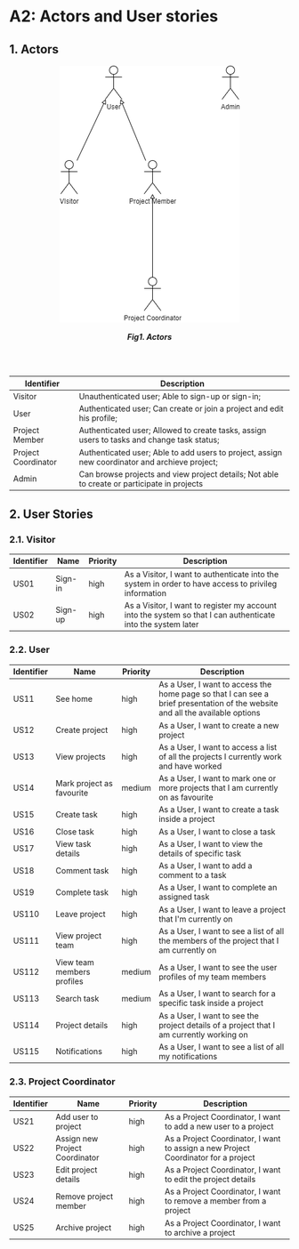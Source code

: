 # A2: Actors and User stories

## 1. Actors

<p align="center" justify="center">
  <img src="images/UseCases.png"/>
</p>
<p align="center">
  <b><i>Fig1. Actors</i></b>
</p>
<br>
<br />

Identifier | Description |
--- | --- |
Visitor | Unauthenticated user; Able to sign-up or sign-in;
User | Authenticated user; Can create or join a project and edit his profile;
Project Member | Authenticated user; Allowed to create tasks, assign users to tasks and change task status; 
Project Coordinator | Authenticated user; Able to add users to project, assign new coordinator and archieve project;
Admin | Can browse projects and view project details; Not able to create or participate in projects


## 2. User Stories

### 2.1. Visitor

Identifier | Name | Priority | Description |
--- | --- | --- | --- |
US01| Sign-in | high | As a Visitor, I want to authenticate into the system in order to have access to privileg information |
US02 | Sign-up | high | As a Visitor, I want to register my account into the system so that I can authenticate into the system later |

### 2.2. User

Identifier | Name | Priority | Description |
--- |--- | --- | --- |
US11| See home | high | As a User, I want to access the home page so that I can see a brief  presentation of the website and all the available options |
US12| Create project | high | As a User, I want to create a new project |
US13| View projects | high | As a User, I want to access a list of all the projects I currently work and have worked |
US14 | Mark project as favourite | medium |  As a User, I want to mark one or more projects that I am currently on as favourite |
US15 | Create task | high | As a User, I want to create a task inside a project |
US16 | Close task | high | As a User, I want to close a task |
US17 | View task details | high | As a User, I want to view the details of specific task | 
US18 | Comment task | high | As a User, I want to add a comment to a task |
US19 | Complete task | high | As a User, I want to complete an assigned task |
US110 | Leave project | high | As a User, I want to leave a project that I'm currently on |
US111 | View project team | high |As a User, I want to see a list of all the members of the project that I am currently on |
US112 | View team members profiles | medium | As a User, I want to see the user profiles of my team members |
US113 | Search task | medium | As a User, I want to search for a specific task inside a project |
US114 | Project details | high | As a User, I want to see the project details of a project that I am currently working on |
US115 | Notifications | high | As a User, I want to see a list of all my notifications |

### 2.3. Project Coordinator 

Identifier | Name | Priority | Description |
--- |--- | --- | --- |
US21 | Add user to project | high | As a Project Coordinator, I want to add a new user to a project |
US22 | Assign new Project Coordinator | high | As a Project Coordinator, I want to assign a new Project Coordinator for a project |
US23 | Edit project details | high | As a Project Coordinator, I want to edit the project details |
US24 | Remove project member | high | As a Project Coordinator, I want to remove a member from a project |
US25 | Archive project | high |As a Project Coordinator, I want to archive a project |








